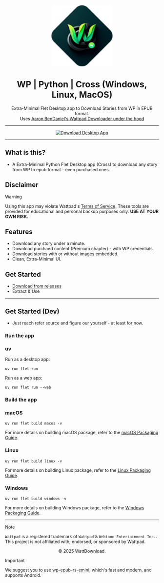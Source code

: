 <p align="center">
  <img src="logo.png" alt="WattDownload Logo" width="200px">
</p>

<h1 align="center">WP | Python | Cross (Windows, Linux, MacOS)</h1>

<p align="center">
  Extra-Minimal Flet Desktop app to Download Stories from WP in EPUB format. <br/>
  Uses <a href="https://github.com/AaronBenDaniel/Wattpad_Downloader">Aaron BenDaniel's Wattpad Downloader under the hood</a>
</p>

---

<div align="center">
  <a href="https://github.com/WattDownload/wpdl-py-cross/releases/latest">
    <img src="https://img.shields.io/badge/Download%20Desktop%20(Cross)%20now!-darkgreen?style=for-the-badge&logo=abdownloadmanager&logoColor=f5f5f5" alt="Download Desktop App">
  </a>
</div>

---

## What is this?
- A Extra-Minimal Python Flet Desktop app (Cross) to download any story from WP to epub format - even purchased ones.

## Disclaimer
> [!WARNING]
> Using this app may violate Wattpad's [Terms of Service](https://policies.wattpad.com/terms/). These tools are provided for educational and personal backup purposes only. **USE AT YOUR OWN RISK.**

## Features
- Download any story under a minute.
- Download purchaed content (Premium chapter) - with WP credentials.
- Download stories with or without images embedded.
- Clean, Extra-Minimal UI.

## Get Started
 - [Download from releases](https://github.com/WattDownload/wpdl-py-cross/releases/latest)
 - Extract & Use

---

## Get Started (Dev)
- Just reach refer source and figure our yourself - at least for now.

### Run the app 
### uv
Run as a desktop app:
```
uv run flet run
```

Run as a web app:
```
uv run flet run --web
```

### Build the app

### macOS

```
uv run flet build macos -v
```

For more details on building macOS package, refer to the [macOS Packaging Guide](https://flet.dev/docs/publish/macos/).

### Linux

```
uv run flet build linux -v
```

For more details on building Linux package, refer to the [Linux Packaging Guide](https://flet.dev/docs/publish/linux/).

### Windows

```
uv run flet build windows -v
```

For more details on building Windows package, refer to the [Windows Packaging Guide](https://flet.dev/docs/publish/windows/).


---

> [!NOTE]
> `Wattpad` is a registered trademark of `Wattpad` & `Webtoon Entertainment Inc.`. This project is not affiliated with, endorsed, or sponsored by Wattpad.

<p align="center">© 2025 WattDownload.</p>


> [!IMPORTANT]
> We suggest you to use [wp-epub-rs-emini](https://github.com/WattDownload/wp-epub-rs-emini), which's fast and modern, and supports Android.
